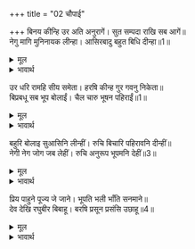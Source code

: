 +++
title = "02 चौपाई"

+++
बिनय कीन्हि उर अति अनुरागें। सुत सम्पदा राखि सब आगें॥  
नेगु मागि मुनिनायक लीन्हा। आसिरबादु बहुत बिधि दीन्हा॥1॥  

<details><summary>मूल</summary>

बिनय कीन्हि उर अति अनुरागें। सुत सम्पदा राखि सब आगें॥  
नेगु मागि मुनिनायक लीन्हा। आसिरबादु बहुत बिधि दीन्हा॥1॥  
</details>

<details><summary>भावार्थ</summary>

राजा ने अत्यन्त प्रेमपूर्ण हृदय से पुत्रों को और सारी सम्पत्ति को सामने रखकर (उन्हें स्वीकार करने के लिए) विनती की, परन्तु मुनिराज ने (पुरोहित के नाते) केवल अपना नेग माँग लिया और बहुत तरह से आशीर्वाद दिया॥1॥  
</details>

उर धरि रामहि सीय समेता। हरषि कीन्ह गुर गवनु निकेता॥  
बिप्रबधू सब भूप बोलाईं। चैल चारु भूषन पहिराईं॥1॥  

<details><summary>मूल</summary>

उर धरि रामहि सीय समेता। हरषि कीन्ह गुर गवनु निकेता॥  
बिप्रबधू सब भूप बोलाईं। चैल चारु भूषन पहिराईं॥1॥  
</details>

<details><summary>भावार्थ</summary>

फिर सीताजी सहित श्री रामचन्द्रजी को हृदय में रखकर गुरु वशिष्ठजी हर्षित होकर अपने स्थान को गए। राजा ने सब ब्राह्मणों की स्त्रियों को बुलवाया और उन्हें सुन्दर वस्त्र तथा आभूषण पहनाए॥2॥  
</details>

बहुरि बोलाइ सुआसिनि लीन्हीं। रुचि बिचारि पहिरावनि दीन्हीं॥  
नेगी नेग जोग जब लेहीं। रुचि अनुरूप भूपमनि देहीं॥3॥  

<details><summary>मूल</summary>

बहुरि बोलाइ सुआसिनि लीन्हीं। रुचि बिचारि पहिरावनि दीन्हीं॥  
नेगी नेग जोग जब लेहीं। रुचि अनुरूप भूपमनि देहीं॥3॥  
</details>

<details><summary>भावार्थ</summary>

फिर अब सुआसिनियों को (नगर की सौभाग्यवती बहिन, बेटी, भानजी आदि को) बुलवा लिया और उनकी रुचि समझकर (उसी के अनुसार) उन्हें पहिरावनी दी। नेगी लोग सब अपना-अपना नेग-जोग लेते और राजाओं के शिरोमणि दशरथजी उनकी इच्छा के अनुसार देते हैं॥3॥  
</details>

प्रिय पाहुने पूज्य जे जाने। भूपति भली भाँति सनमाने॥  
देव देखि रघुबीर बिबाहू। बरषि प्रसून प्रसंसि उछाहू॥4॥  

<details><summary>मूल</summary>

प्रिय पाहुने पूज्य जे जाने। भूपति भली भाँति सनमाने॥  
देव देखि रघुबीर बिबाहू। बरषि प्रसून प्रसंसि उछाहू॥4॥  
</details>

<details><summary>भावार्थ</summary>

जिन मेहमानों को प्रिय और पूजनीय जाना, उनका राजा ने भलीभाँति सम्मान किया। देवगण श्री रघुनाथजी का विवाह देखकर, उत्सव की प्रशंसा करके फूल बरसाते हुए-॥4॥
</details>

